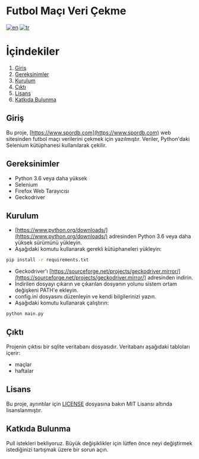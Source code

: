 # Futbol Maçı Veri Çekme
[![en](https://img.shields.io/badge/lang-en-red.svg)](https://github.com/jonatasemidio/multilanguage-readme-pattern/blob/master/README.md)
[![tr](https://img.shields.io/badge/lang-tr--tr-green.svg)](https://github.com/jonatasemidio/multilanguage-readme-pattern/blob/master/README.pt-br.md)

# İçindekiler
1. [Giriş](#giriş)
2. [Gereksinimler](#gereksinimler)
3. [Kurulum](#kurulum)
4. [Çıktı](#çıktı)
5. [Lisans](#lisans)
6. [Katkıda Bulunma](#katkıda-bulunma)

## Giriş
Bu proje, [https://www.spordb.com](https://www.spordb.com) web sitesinden futbol maçı verilerini çekmek için yazılmıştır. Veriler, Python'daki Selenium kütüphanesi kullanılarak çekilir.

## Gereksinimler
- Python 3.6 veya daha yüksek
- Selenium
- Firefox Web Tarayıcısı
- Geckodriver

## Kurulum
- [https://www.python.org/downloads/](https://www.python.org/downloads/) adresinden Python 3.6 veya daha yüksek sürümünü yükleyin.
- Aşağıdaki komutu kullanarak gerekli kütüphaneleri yükleyin:

```bash
pip install -r requirements.txt
```
- Geckodriver'ı [https://sourceforge.net/projects/geckodriver.mirror/](https://sourceforge.net/projects/geckodriver.mirror/) adresinden indirin.
- İndirilen dosyayı çıkarın ve çıkarılan dosyanın yolunu sistem ortam değişkeni PATH'e ekleyin.
- config.ini dosyasını düzenleyin ve kendi bilgilerinizi yazın.
- Aşağıdaki komutu kullanarak çalıştırın:
```bash
python main.py
```

## Çıktı
Projenin çıktısı bir sqlite veritabanı dosyasıdır. Veritabanı aşağıdaki tabloları içerir:
- maçlar
- haftalar

## Lisans
Bu proje, ayrıntılar için [LICENSE](LICENSE) dosyasına bakın MIT Lisansı altında lisanslanmıştır.

## Katkıda Bulunma
Pull istekleri bekliyoruz. Büyük değişiklikler için lütfen önce neyi değiştirmek istediğinizi tartışmak üzere bir sorun açın.